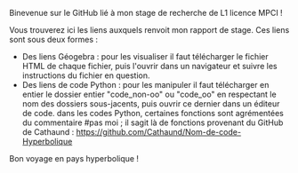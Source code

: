 Binevenue sur le GitHub lié à mon stage de recherche de L1 licence MPCI !

Vous trouverez ici les liens auxquels renvoit mon rapport de stage. Ces liens sont sous deux formes : 
- Des liens Géogebra : pour les visualiser il faut télécharger le fichier HTML de chaque fichier, puis l'ouvrir dans un navigateur et suivre les instructions du fichier en question.
- Des liens de code Python : pour les manipuler il faut télécharger en entier le dossier entier "code_non-oo" ou "code_oo" en respectant le nom des dossiers sous-jacents, puis ouvrir ce dernier dans un éditeur de code.
  dans les codes Python, certaines fonctions sont agrémentées du commentaire #pas moi ; il sagit là de fonctions provenant du GitHub de Cathaund : https://github.com/Cathaund/Nom-de-code-Hyperbolique

Bon voyage en pays hyperbolique !
